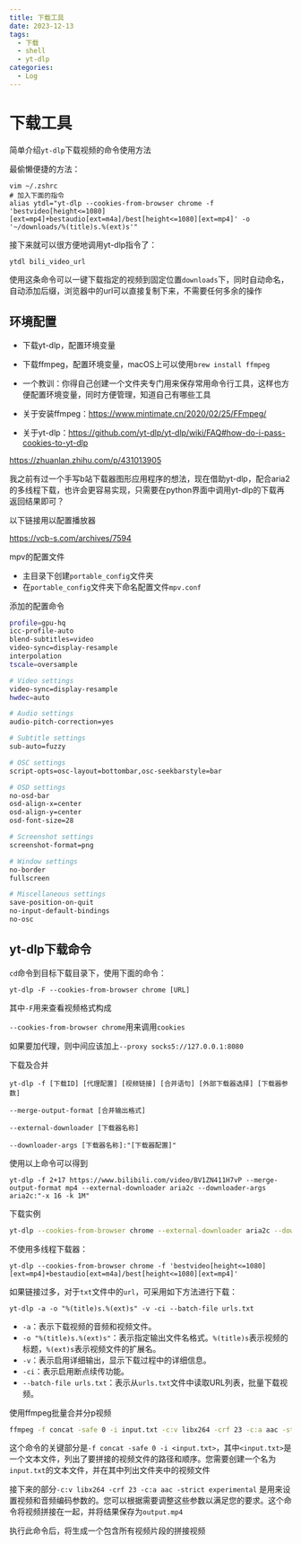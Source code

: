 ```yaml
---
title: 下载工具 
date: 2023-12-13
tags: 
  - 下载 
  - shell 
  - yt-dlp
categories: 
  - Log
---
```


# 下载工具

简单介绍`yt-dlp`下载视频的命令使用方法

<!-- more -->

最偷懒便捷的方法：
```shell
vim ~/.zshrc
# 加入下面的指令
alias ytdl="yt-dlp --cookies-from-browser chrome -f 'bestvideo[height<=1080][ext=mp4]+bestaudio[ext=m4a]/best[height<=1080][ext=mp4]' -o '~/downloads/%(title)s.%(ext)s'"
```
接下来就可以很方便地调用yt-dlp指令了：
```shell
ytdl bili_video_url
```
使用这条命令可以一键下载指定的视频到固定位置`downloads`下，同时自动命名，自动添加后缀，浏览器中的url可以直接复制下来，不需要任何多余的操作

## 环境配置

- 下载yt-dlp，配置环境变量
- 下载ffmpeg，配置环境变量，macOS上可以使用`brew install ffmpeg`
- 一个教训：你得自己创建一个文件夹专门用来保存常用命令行工具，这样也方便配置环境变量，同时方便管理，知道自己有哪些工具

- 关于安装ffmpeg：https://www.mintimate.cn/2020/02/25/FFmpeg/

- 关于yt-dlp：https://github.com/yt-dlp/yt-dlp/wiki/FAQ#how-do-i-pass-cookies-to-yt-dlp

https://zhuanlan.zhihu.com/p/431013905

我之前有过一个手写b站下载器图形应用程序的想法，现在借助yt-dlp，配合aria2的多线程下载，也许会更容易实现，只需要在python界面中调用yt-dlp的下载再返回结果即可？

以下链接用以配置播放器

https://vcb-s.com/archives/7594

mpv的配置文件

- 主目录下创建`portable_config`文件夹
- 在`portable_config`文件夹下命名配置文件`mpv.conf`

添加的配置命令

```bash
profile=gpu-hq
icc-profile-auto
blend-subtitles=video
video-sync=display-resample
interpolation
tscale=oversample

# Video settings
video-sync=display-resample
hwdec=auto

# Audio settings
audio-pitch-correction=yes

# Subtitle settings
sub-auto=fuzzy

# OSC settings
script-opts=osc-layout=bottombar,osc-seekbarstyle=bar

# OSD settings
no-osd-bar
osd-align-x=center
osd-align-y=center
osd-font-size=28

# Screenshot settings
screenshot-format=png

# Window settings
no-border
fullscreen

# Miscellaneous settings
save-position-on-quit
no-input-default-bindings
no-osc

```



## yt-dlp下载命令

`cd`命令到目标下载目录下，使用下面的命令：

`yt-dlp -F --cookies-from-browser chrome [URL]`

其中`-F`用来查看视频格式构成

`--cookies-from-browser chrome`用来调用`cookies`

如果要加代理，则中间应该加上`--proxy socks5://127.0.0.1:8080`

下载及合并

`yt-dlp -f [下载ID] [代理配置] [视频链接] [合并语句] [外部下载器选择] [下载器参数]`

`--merge-output-format [合并输出格式]`

`--external-downloader [下载器名称]`

`--downloader-args [下载器名称]:"[下载器配置]"`

使用以上命令可以得到

`yt-dlp -f 2+17 https://www.bilibili.com/video/BV1ZN411H7vP --merge-output-format mp4 --external-downloader aria2c --downloader-args aria2c:"-x 16 -k 1M"`

下载实例

```bash
yt-dlp --cookies-from-browser chrome --external-downloader aria2c --downloader-args aria2c:"-x 8 -k 1M" -f 'bestvideo[height<=1080][ext=mp4]+bestaudio[ext=m4a]/best[height<=1080][ext=mp4]' https://www.bilibili.com/video/BV1Zu4y1B7DU https://www.bilibili.com/video/BV1xV41137an https://www.bilibili.com/video/BV1nV41137kJ https://www.bilibili.com/video/BV14V4y1v7pb https://www.bilibili.com/video/BV1ah4y1k7jm https://www.bilibili.com/video/BV1eh4y1k78d https://www.bilibili.com/video/BV1dj411z7FW https://www.bilibili.com/video/BV1k94y1r7o1 https://www.bilibili.com/video/BV1M8411d7Dj https://www.bilibili.com/video/BV1Wm4y1H7Vt https://www.bilibili.com/video/BV11F411C79G https://www.bilibili.com/video/BV1Vm4y1M7mX https://www.bilibili.com/video/BV1Yh4y1K77V https://www.bilibili.com/video/BV1iz4y1j7xY
```

不使用多线程下载器：

```shell
yt-dlp --cookies-from-browser chrome -f 'bestvideo[height<=1080][ext=mp4]+bestaudio[ext=m4a]/best[height<=1080][ext=mp4]' 
```

如果链接过多，对于`txt`文件中的`url`，可采用如下方法进行下载：

```shel
yt-dlp -a -o "%(title)s.%(ext)s" -v -ci --batch-file urls.txt
```

- `-a`：表示下载视频的音频和视频文件。
- `-o "%(title)s.%(ext)s"`：表示指定输出文件名格式。`%(title)s`表示视频的标题，`%(ext)s`表示视频文件的扩展名。
- `-v`：表示启用详细输出，显示下载过程中的详细信息。
- `-ci`：表示启用断点续传功能。
- `--batch-file urls.txt`：表示从`urls.txt`文件中读取URL列表，批量下载视频。



使用ffmpeg批量合并分p视频

```bash
ffmpeg -f concat -safe 0 -i input.txt -c:v libx264 -crf 23 -c:a aac -strict experimental output.mp4
```

这个命令的关键部分是`-f concat -safe 0 -i <input.txt>`，其中`<input.txt>`是一个文本文件，列出了要拼接的视频文件的路径和顺序。您需要创建一个名为`input.txt`的文本文件，并在其中列出文件夹中的视频文件

接下来的部分`-c:v libx264 -crf 23 -c:a aac -strict experimental` 是用来设置视频和音频编码参数的。您可以根据需要调整这些参数以满足您的要求。这个命令将视频拼接在一起，并将结果保存为`output.mp4`

执行此命令后，将生成一个包含所有视频片段的拼接视频
